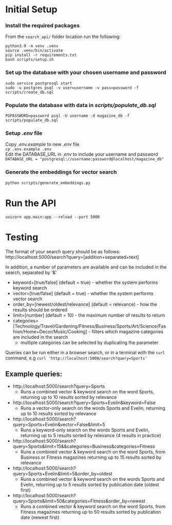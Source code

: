 # Initial Setup 

### Install the required packages

From the `search_api/` folder location run the following:   

`python3.9 -m venv .venv`\
`source .venv/bin/activate`\
`pip install -r requirements.txt`\
`bash scripts/setup.sh`

### Set up the database with your chosen username and password

`sudo service postgresql start`\
`sudo -u postgres psql -v user=username -v pass=password -f scripts/create_db.sql`

### Populate the database with data in *scripts/populate_db.sql*
`PGPASSWORD=password psql -U username -d magazine_db -f scripts/populate_db.sql`

### Setup *.env* file
Copy *.env.example* to new *.env* file\
`cp .env.example .env`\
Edit the DATABASE_URL in *.env* to include your username and password\
`DATABASE_URL = "postgresql://username:password@localhost/magazine_db"`

### Generate the embeddings for vector search
`python scripts/generate_embeddings.py`

# Run the API
`uvicorn app.main:app --reload --port 5000`

# Testing

The format of your search query should be as follows:  
http://localhost:5000/search?query=[addition+separated+text]

In addition, a number of parameters are available and can be included in the search, separated by '&'  
* keyword=[true/false] (default = true) - whether the system performs keyword search   
* vector=[true/false] (default = true) - whether the system performs vector search  
* order_by=[newest/oldest/relevance] (default = relevance) - how the results should be ordered  
* limit=[number] (default = 10) - the maximum number of results to return  
* categories=[Technology/Travel/Gardening/Fitness/Business/Sports/Art/Science/Fashion/Home+Decor/Music/Cooking] - filters which magazine categories are included in the search 
    * multiple categories can be selected by duplicating the parameter

Queries can be run either in a browser search, or in a terminal with the `curl` command, e.g `curl 'http://localhost:5000/search?query=Sports'`

## Example queries:
* http://localhost:5000/search?query=Sports
    * Runs a combined vector & keyword search on the word Sports, returning up to 10 results sorted by relevance  
* http://localhost:5000/search?query=Sports+Evelin&keyword=False
    * Runs a vector-only search on the words Sports and Evelin, returning up to 10 results sorted by relevance
* http://localhost:5000/search?query=Sports+Evelin&vector=False&limit=5
    * Runs a keyword-only search on the words Sports and Evelin, returning up to 5 results sorted by relevance (4 results in practice)
* http://localhost:5000/search?query=Sports&limit=15&&categories=Business&categories=Fitness
    * Runs a combined vector & keyword search on the word Sports, from Business or Fitness magazines returning up to 15 results sorted by relevance  
* http://localhost:5000/search?query=Sports+Evelin&limit=5&order_by=oldest
    * Runs a combined vector & keyword search on the words Sports and Evelin, returning up to 5 results sorted by publication date (oldest first) 
* http://localhost:5000/search?query=Sports&limit=50&categories=Fitness&order_by=newest
    * Runs a combined vector & keyword search on the word Sports, from Fitness magazines returning up to 50 results sorted by publication date (newest first) 

